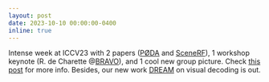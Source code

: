 ```yaml
---
layout: post
date: 2023-10-10 00:00:00-0400
inline: true
---
```


Intense week at ICCV23 with 2 papers (<a href="https://astra-vision.github.io/PODA/" target="_blank">PØDA</a> and <a href="https://astra-vision.github.io/SceneRF/" target="_blank">SceneRF</a>), 1 workshop keynote (R. de Charette @[BRAVO](https://valeoai.github.io/bravo/#speakers)), and 1 cool new group picture. Check [this post](https://www.linkedin.com/posts/raoul-de-charette_iccv-2023-was-intense-full-of-inspiring-activity-7117540108232204288-m3O4?utm_source=share&utm_medium=member_desktop) for more info. Besides, our new work [DREAM](https://weihaox.github.io/DREAM/) on visual decoding is out.
